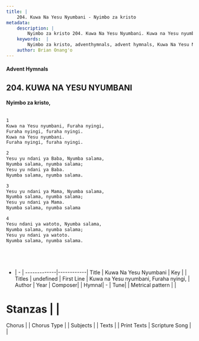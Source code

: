 ```yaml
---
title: |
    204. Kuwa Na Yesu Nyumbani - Nyimbo za kristo
metadata:
    description: |
        Nyimbo za kristo 204. Kuwa Na Yesu Nyumbani. Kuwa na Yesu nyumbani, Furaha nyingi,  Furaha nyingi, furaha nyingi.  Kuwa na Yesu nyumbani.  Furaha nyingi, furaha nyingi.  
    keywords:  |
        Nyimbo za kristo, adventhymnals, advent hymnals, Kuwa Na Yesu Nyumbani, Kuwa na Yesu nyumbani, Furaha nyingi, . 
    author: Brian Onang'o
---
```


#### Advent Hymnals
## 204. KUWA NA YESU NYUMBANI
####  Nyimbo za kristo,

```txt

1
Kuwa na Yesu nyumbani, Furaha nyingi, 
Furaha nyingi, furaha nyingi. 
Kuwa na Yesu nyumbani. 
Furaha nyingi, furaha nyingi.

2
Yesu yu ndani ya Baba, Nyumba salama, 
Nyumba salama, nyumba salama; 
Yesu yu ndani ya Baba. 
Nyumba salama, nyumba salama.

3
Yesu yu ndani ya Mama, Nyumba salama, 
Nyumba salama, nyumba salama; 
Yesu yu ndani ya Mama. 
Nyumba salama, nyumba salama

4
Yesu ndani ya watoto, Nyumba salama, 
Nyumba salama, nyumba salama; 
Yesu yu ndani ya watoto. 
Nyumba salama, nyumba salama.






```

- |   -  |
-------------|------------|
Title | Kuwa Na Yesu Nyumbani |
Key |  |
Titles | undefined |
First Line | Kuwa na Yesu nyumbani, Furaha nyingi,  |
Author | 
Year | 
Composer| |
Hymnal|  - |
Tune|  |
Metrical pattern | |
# Stanzas |  |
Chorus |  |
Chorus Type |  |
Subjects | |
Texts |  |
Print Texts | 
Scripture Song |  |
    
